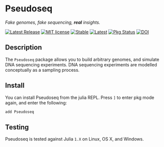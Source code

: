 # Pseudoseq

_Fake genomes, fake sequencing, **real** insights._

[![Latest Release](https://img.shields.io/github/release/bioinfologics/Pseudoseq.jl.svg)](https://github.com/bioinfologics/Pseudoseq.jl/releases/latest)
[![MIT license](https://img.shields.io/badge/license-MIT-green.svg)](https://github.com/bioinfologics/Pseudoseq.jl/blob/master/LICENSE)
[![Stable](https://img.shields.io/badge/docs-stable-blue.svg)](https://bioinfologics.github.io/Pseudoseq.jl/stable)
[![Latest](https://img.shields.io/badge/docs-dev-blue.svg)](https://bioinfologics.github.io/Pseudoseq.jl/dev)
[![Pkg Status](https://www.repostatus.org/badges/latest/active.svg)](https://www.repostatus.org/#active)
[![DOI](https://zenodo.org/badge/160373866.svg)](https://zenodo.org/badge/latestdoi/160373866)


## Description

The `Pseudoseq` package allows you to build arbitrary genomes, and simulate DNA
sequencing experiments.
DNA sequencing experiments are modelled conceptually as a sampling process.


## Install

You can install Pseudoseq from the julia REPL.
Press `]` to enter pkg mode again, and enter the following:

```julia
add Pseudoseq
```


## Testing

Pseudoseq is tested against Julia `1.X` on Linux, OS X, and Windows.